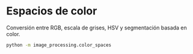 # Espacios de color

Conversión entre RGB, escala de grises, HSV y segmentación basada en color.

```bash
python -m image_processing.color_spaces
```
